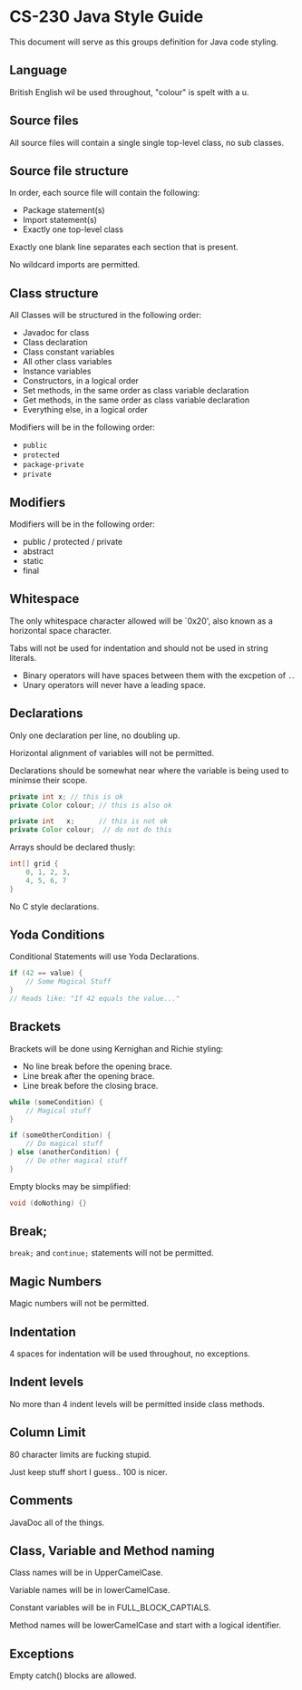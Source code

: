 # CS-230 Java Style Guide

This document will serve as this groups definition for Java code styling.

## Language

British English wil be used throughout, "colour" is spelt with a u.

## Source files

All source files will contain a single single top-level class, no sub classes.

## Source file structure

In order, each source file will contain the following:

* Package statement(s)
* Import statement(s)
* Exactly one top-level class

Exactly one blank line separates each section that is present.

No wildcard imports are permitted.

## Class structure

All Classes will be structured in the following order:

* Javadoc for class
* Class declaration
* Class constant variables
* All other class variables
* Instance variables
* Constructors, in a logical order
* Set methods, in the same order as class variable declaration
* Get methods, in the same order as class variable declaration
* Everything else, in a logical order

Modifiers will be in the following order:

* `public`
* `protected`
* `package-private`
* `private`

## Modifiers

Modifiers will be in the following order:

* public / protected / private
* abstract
* static
* final

## Whitespace

The only whitespace character allowed will be `0x20', also known as a horizontal space character.

Tabs will not be used for indentation and should not be used in string literals.

* Binary operators will have spaces between them with the excpetion of `.`.
* Unary operators will never have a leading space.

## Declarations

Only one declaration per line, no doubling up.

Horizontal alignment of variables will not be permitted.

Declarations should be somewhat near where the variable is being used to minimse their scope.

```java
private int x; // this is ok
private Color colour; // this is also ok

private int   x;      // this is not ok
private Color colour;  // do not do this
```

Arrays should be declared thusly:

```java
int[] grid {
    0, 1, 2, 3,
    4, 5, 6, 7
}
```

No C style declarations.

## Yoda Conditions

Conditional Statements will use Yoda Declarations.

```java
if (42 == value) {
    // Some Magical Stuff
}
// Reads like: "If 42 equals the value..."
```

## Brackets

Brackets will be done using Kernighan and Richie styling:

* No line break before the opening brace.
* Line break after the opening brace.
* Line break before the closing brace.

```java
while (someCondition) {
    // Magical stuff
}

if (someOtherCondition) {
    // Do magical stuff
} else (anotherCondition) {
    // Do other magical stuff
}
```

Empty blocks may be simplified:

```java
void (doNothing) {}
```

## Break;

`break;` and `continue;` statements will not be permitted.

## Magic Numbers

Magic numbers will not be permitted.

## Indentation

4 spaces for indentation will be used throughout, no exceptions.

## Indent levels

No more than 4 indent levels will be permitted inside class methods.

## Column Limit

80 character limits are fucking stupid.

Just keep stuff short I guess.. 100 is nicer.

## Comments

JavaDoc all of the things.

## Class, Variable and Method naming

Class names will be in UpperCamelCase.

Variable names will be in lowerCamelCase.

Constant variables will be in FULL_BLOCK_CAPTIALS.

Method names will be lowerCamelCase and start with a logical identifier.

## Exceptions

Empty catch() blocks are allowed.